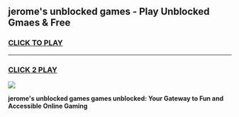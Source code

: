 
## jerome's unblocked games - Play Unblocked Gmaes & Free
<h3>
<a href="https://news.freeplayer.one?title=jerome's_unblocked_games&ref=16F">CLICK TO PLAY</a></h3>
<hr>

<h3>
<a href="https://news.freeplayer.one?title=jerome's_unblocked_games&ref=16F">CLICK 2 PLAY</a>
  
</h3>

<a href="https://news.freeplayer.one?title=jerome's_unblocked_games&ref=16F/"><img src="https://clearcache.store/games.png"></a>


**jerome's unblocked games games unblocked: Your Gateway to Fun and Accessible Online Gaming**
